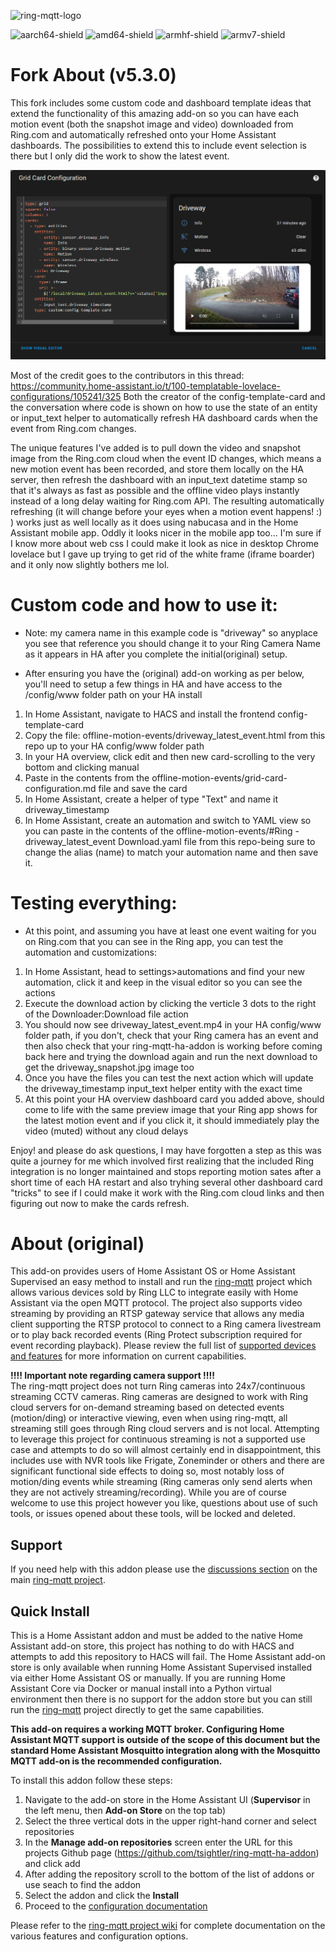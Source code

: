 ![ring-mqtt-logo](https://raw.githubusercontent.com/tsightler/ring-mqtt-ha-addon/master/logo.png)

![aarch64-shield](https://img.shields.io/badge/aarch64-yes-green.svg)
![amd64-shield](https://img.shields.io/badge/amd64-yes-green.svg)
![armhf-shield](https://img.shields.io/badge/armhf-yes-green.svg)
![armv7-shield](https://img.shields.io/badge/armv7-yes-green.svg)

# Fork About (v5.3.0)
This fork includes some custom code and dashboard template ideas that extend the functionality of this amazing add-on so you can have each motion event (both the snapshot image and video) downloaded from Ring.com and automatically refreshed onto your Home Assistant dashboards. The possibilities to extend this to include event selection is there but I only did the work to show the latest event.

![Dashboard Card](/offline-motion-events/Driveway.png)

Most of the credit goes to the contributors in this thread:
https://community.home-assistant.io/t/100-templatable-lovelace-configurations/105241/325
Both the creator of the config-template-card and the conversation where code is shown on how to use the state of an entity or input_text helper to automatically refresh HA dashboard cards when the event from Ring.com changes.

The unique features I've added is to pull down the video and snapshot image from the Ring.com cloud when the event ID changes, which means a new motion event has been recorded, and store them locally on the HA server, then refresh the dashboard with an input_text datetime stamp so that it's always as fast as possible and the offline video plays instantly instead of a long delay waiting for Ring.com API. The resulting automatically refreshing (it will change before your eyes when a motion event happens! :) ) works just as well locally as it does using nabucasa and in the Home Assistant mobile app. Oddly it looks nicer in the mobile app too... I'm sure if I know more about web css I could make it look as nice in desktop Chrome lovelace but I gave up trying to get rid of the white frame (iframe boarder) and it only now slightly bothers me lol.

# Custom code and how to use it:
* Note: my camera name in this example code is "driveway" so anyplace you see that reference you should change it to your Ring Camera Name as it appears in HA after you complete the initial(original) setup.
  
* After ensuring you have the (original) add-on working as per below, you'll need to setup a few things in HA and have access to the /config/www folder path on your HA install
1) In Home Assistant, navigate to HACS and install the frontend config-template-card
2) Copy the file: offline-motion-events/driveway_latest_event.html from this repo up to your HA config/www folder path
3) In your HA overview, click edit and then new card-scrolling to the very bottom and clicking manual
4) Paste in the contents from the offline-motion-events/grid-card-configuration.md file and save the card
5) In Home Assistant, create a helper of type "Text" and name it driveway_timestamp
6) In Home Assistant, create an automation and switch to YAML view so you can paste in the contents of the offline-motion-events/#Ring - driveway_latest_event Download.yaml file from this repo-being sure to change the alias (name) to match your automation name and then save it.

# Testing everything:

* At this point, and assuming you have at least one event waiting for you on Ring.com that you can see in the Ring app, you can test the automation and customizations:
1) In Home Assistant, head to settings>automations and find your new automation, click it and keep in the visual editor so you can see the actions
2) Execute the download action by clicking the verticle 3 dots to the right of the Downloader:Download file action
3) You should now see driveway_latest_event.mp4 in your HA config/www folder path, if you don't, check that your Ring camera has an event and then also check that your ring-mqtt-ha-addon is working before coming back here and trying the download again and run the next download to get the driveway_snapshot.jpg image too
4) Once you have the files you can test the next action which will update the driveway_timestamp input_text helper entity with the exact time
5) At this point your HA overview dashboard card you added above, should come to life with the same preview image that your Ring app shows for the latest motion event and if you click it, it should immediately play the video (muted) without any cloud delays

Enjoy! and please do ask questions, I may have forgotten a step as this was quite a journey for me which involved first realizing that the included Ring integration is no longer maintained and stops reporting motion sates after a short time of each HA restart and also tryhing several other dashboard card "tricks" to see if I could make it work with the Ring.com cloud links and then figuring out now to make the cards refresh.

# About (original)
This add-on provides users of Home Assistant OS or Home Assistant Supervised an easy method to install and run the [ring-mqtt](https://github.com/tsightler/ring-mqtt) project which allows various devices sold by Ring LLC to integrate easily with Home Assistant via the open MQTT protocol.  The project also supports video streaming by providing an RTSP gateway service that allows any media client supporting the RTSP protocol to connect to a Ring camera livestream or to play back recorded events (Ring Protect subscription required for event recording playback).  Please review the full list of [supported devices and features](https://github.com/tsightler/ring-mqtt/wiki#supported-devices-and-features) for more information on current capabilities.

**!!!! Important note regarding camera support !!!!**    
The ring-mqtt project does not turn Ring cameras into 24x7/continuous streaming CCTV cameras.  Ring cameras are designed to work with Ring cloud servers for on-demand streaming based on detected events (motion/ding) or interactive viewing, even when using ring-mqtt, all streaming still goes through Ring cloud servers and is not local.  Attempting to leverage this project for continuous streaming is not a supported use case and attempts to do so will almost certainly end in disappointment, this includes use with NVR tools like Frigate, Zoneminder or others and there are significant functional side effects to doing so, most notably loss of motion/ding events while streaming (Ring cameras only send alerts when they are not actively streaming/recording).  While you are of course welcome to use this project however you like, questions about use of such tools, or issues opened about these tools, will be locked and deleted.

## Support
If you need help with this addon please use the [discussions section](https://github.com/tsightler/ring-mqtt/discussions) on the main [ring-mqtt project](https://github.com/tsightler/ring-mqtt).

## Quick Install
This is a Home Assistant addon and must be added to the native Home Assistant add-on store, this project has nothing to do with HACS and attempts to add this repository to HACS will fail.  The Home Assistant add-on store is only available when running Home Assistant Supervised installed via either Home Assistant OS or manually.  If you are running Home Assistant Core via Docker or manual install into a Python virtual environment then there is no support for the addon store but you can still run the [ring-mqtt](https://github.com/tsightler/ring-mqtt) project directly to get the same capabilities.

**This add-on requires a working MQTT broker.  Configuring Home Assistant MQTT support is outside of the scope of this document but the standard Home Assistant Mosquitto integration along with the Mosquitto MQTT add-on is the recommended configuration.**

To install this addon follow these steps:

1) Navigate to the add-on store in the Home Assistant UI (**Supervisor** in the left menu, then **Add-on Store** on the top tab)
2) Select the three vertical dots in the upper right-hand corner and select repositories
3) In the **Manage add-on repositories** screen enter the URL for this projects Github page (https://github.com/tsightler/ring-mqtt-ha-addon) and click add
4) After adding the repository scroll to the bottom of the list of addons or use seach to find the addon
5) Select the addon and click the **Install**
6) Proceed to the [configuration documentation](DOCS.md)

Please refer to the [ring-mqtt project wiki](https://github.com/tsightler/ring-mqtt/wiki) for complete documentation on the various features and configuration options.
